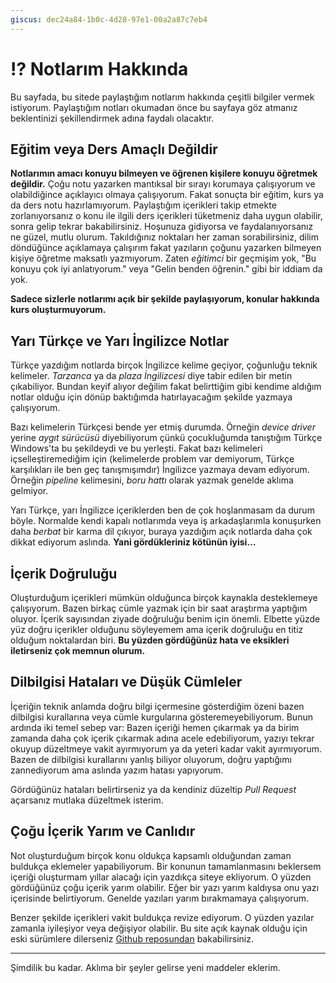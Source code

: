 ```yaml
---
giscus: dec24a84-1b0c-4d28-97e1-00a2a87c7eb4
---
```


# ⁉️ Notlarım Hakkında

Bu sayfada, bu sitede paylaştığım notlarım hakkında çeşitli bilgiler vermek
istiyorum. Paylaştığım notları okumadan önce bu sayfaya göz atmanız beklentinizi
şekillendirmek adına faydalı olacaktır.

## Eğitim veya Ders Amaçlı Değildir

**Notlarımın amacı konuyu bilmeyen ve öğrenen kişilere konuyu öğretmek
değildir.** Çoğu notu yazarken mantıksal bir sırayı korumaya çalışıyorum ve
olabildiğince açıklayıcı olmaya çalışıyorum. Fakat sonuçta bir eğitim, kurs ya
da ders notu hazırlamıyorum. Paylaştığım içerikleri takip etmekte
zorlanıyorsanız o konu ile ilgili ders içerikleri tüketmeniz daha uygun
olabilir, sonra gelip tekrar bakabilirsiniz. Hoşunuza gidiyorsa ve
faydalanıyorsanız ne güzel, mutlu olurum. Takıldığınız noktaları her zaman
sorabilirsiniz, dilim döndüğünce açıklamaya çalışırım fakat yazıların çoğunu
yazarken bilmeyen kişiye öğretme maksatlı yazmıyorum. Zaten *eğitimci* bir
geçmişim yok, "Bu konuyu çok iyi anlatıyorum." veya "Gelin benden öğrenin." gibi
bir iddiam da yok.

**Sadece sizlerle notlarımı açık bir şekilde paylaşıyorum, konular hakkında kurs
oluşturmuyorum.**

## Yarı Türkçe ve Yarı İngilizce Notlar

Türkçe yazdığım notlarda birçok İngilizce kelime geçiyor, çoğunluğu teknik
kelimeler. *Tarzanca* ya da *plaza İngilizcesi* diye tabir edilen bir metin
çıkabiliyor. Bundan keyif alıyor değilim fakat belirttiğim gibi kendime aldığım
notlar olduğu için dönüp baktığımda hatırlayacağım şekilde yazmaya çalışıyorum.

Bazı kelimelerin Türkçesi bende yer etmiş durumda. Örneğin *device driver* yerine
*aygıt sürücüsü* diyebiliyorum çünkü çocukluğumda tanıştığım Türkçe Windows'ta bu
şekildeydi ve bu yerleşti. Fakat bazı kelimeleri içselleştiremediğim için
(kelimelerde problem var demiyorum, Türkçe karşılıkları ile ben geç
tanışmışımdır) İngilizce yazmaya devam ediyorum. Örneğin *pipeline* kelimesini,
*boru hattı* olarak yazmak genelde aklıma gelmiyor.

Yarı Türkçe, yarı İngilizce içeriklerden ben de çok hoşlanmasam da durum böyle.
Normalde kendi kapalı notlarımda veya iş arkadaşlarımla konuşurken daha *berbat*
bir karma dil çıkıyor, buraya yazdığım açık notlarda daha çok dikkat ediyorum
aslında. **Yani gördükleriniz kötünün iyisi…**

## İçerik Doğruluğu

Oluşturduğum içerikleri mümkün olduğunca birçok kaynakla desteklemeye
çalışıyorum. Bazen birkaç cümle yazmak için bir saat araştırma yaptığım oluyor.
İçerik sayısından ziyade doğruluğu benim için önemli. Elbette yüzde yüz doğru
içerikler olduğunu söyleyemem ama içerik doğruluğu en titiz olduğum noktalardan
biri. **Bu yüzden gördüğünüz hata ve eksikleri iletirseniz çok memnun olurum.**

## Dilbilgisi Hataları ve Düşük Cümleler

İçeriğin teknik anlamda doğru bilgi içermesine gösterdiğim özeni bazen dilbilgisi
kurallarına veya cümle kurgularına gösteremeyebiliyorum. Bunun ardında iki temel
sebep var: Bazen içeriği hemen çıkarmak ya da birim zamanda daha çok içerik
çıkarmak adına acele edebiliyorum, yazıyı tekrar okuyup düzeltmeye vakit
ayırmıyorum ya da yeteri kadar vakit ayırmıyorum. Bazen de dilbilgisi kurallarını
yanlış biliyor oluyorum, doğru yaptığımı zannediyorum ama aslında yazım hatası
yapıyorum.

Gördüğünüz hataları belirtirseniz ya da kendiniz düzeltip *Pull Request*
açarsanız mutlaka düzeltmek isterim.

## Çoğu İçerik Yarım ve Canlıdır

Not oluşturduğum birçok konu oldukça kapsamlı olduğundan zaman buldukça
eklemeler yapabiliyorum. Bir konunun tamamlanmasını beklersem içeriği oluşturmam
yıllar alacağı için yazdıkça siteye ekliyorum. O yüzden gördüğünüz çoğu içerik
yarım olabilir. Eğer bir yazı yarım kaldıysa onu yazı içerisinde belirtiyorum.
Genelde yazıları yarım bırakmamaya çalışıyorum.

Benzer şekilde içerikleri vakit buldukça revize ediyorum. O yüzden yazılar
zamanla iyileşiyor veya değişiyor olabilir. Bu site açık kaynak olduğu için eski
sürümlere dilerseniz [Github
reposundan](https://github.com/alperyazar/ayazar.dev) bakabilirsiniz.

---

Şimdilik bu kadar. Aklıma bir şeyler gelirse yeni maddeler eklerim.
